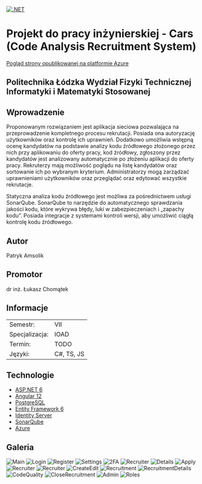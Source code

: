 [![.NET](https://github.com/pamsolik/diploma/actions/workflows/dotnet.yml/badge.svg)](https://github.com/pamsolik/diploma/actions/workflows/dotnet.yml)

# Projekt do pracy inżynierskiej - Cars (Code Analysis Recruitment System)

[Pogląd strony opublikowanej na platformie Azure](https://pamsolik-cars.azurewebsites.net/)

## Politechnika Łódzka Wydział Fizyki Technicznej Informatyki i Matematyki Stosowanej

## Wprowadzenie
Proponowanym rozwiązaniem jest aplikacja sieciowa pozwalająca na przeprowadzenie kompletnego procesu rekrutacji. Posiada ona autoryzację użytkowników oraz kontrolę ich uprawnień. Dodatkowo umożliwia wstępną ocenę kandydatów na podstawie analizy kodu źródłowego złożonego przez nich przy aplikowaniu do oferty pracy, kod źródłowy, zgłoszony przez kandydatów jest analizowany automatycznie po złożeniu aplikacji do oferty pracy. Rekruterzy mają możliwość poglądu na listę kandydatów oraz sortowanie ich po wybranym kryterium. Administratorzy mogą zarządzać uprawnieniami użytkowników oraz przeglądać oraz edytować wszystkie rekrutacje.

Statyczna analiza kodu źródłowego jest możliwa za pośrednictwem usługi SonarQube. 
SonarQube to narzędzie do automatycznego sprawdzania jakości kodu, które wykrywa błędy, luki w zabezpieczeniach i „zapachy kodu”. Posiada integracje z systemami kontroli wersji, aby umożliwić ciągłą kontrolę kodu źródłowego. 


## Autor

Patryk Amsolik

## Promotor

dr inż. Łukasz Chomątek

## Informacje


|              |              |
| ------------ | ------------ |
| Semestr: | VII |
| Specjalizacja: | IOAD |
| Termin: | TODO |
| Języki: | C#, TS, JS |

## Technologie


* [ASP.NET 6](https://dotnet.microsoft.com/en-us/apps/aspnet)
* [Angular 12](https://angular.io/)
* [PostgreSQL](https://www.postgresql.org/)
* [Entity Framework 6](https://docs.microsoft.com/en-us/ef/ef6/)
* [Identity Server](https://duendesoftware.com/)
* [SonarQube](https://www.sonarqube.org/)
* [Azure](https://azure.microsoft.com/en-us/)


## Galeria
![Main](./img/Main.jpg)
![Login](./img/Login.jpg)
![Register](./img/Register.jpg)
![Settings](./img/Settings.jpg)
![2FA](./img/2FA.jpg)
![Recruiter](./img/Recruiter.jpg)
![Details](./img/Details.jpg)
![Apply](./img/Apply.jpg)
![Recruiter](./img/Recruiter.jpg)
![Recruiter](./img/Recruiter.jpg)
![CreateEdit](./img/CreateEdit.jpg)
![Recruitment](./img/Recruitment.jpg)
![RecruitmentDetails](./img/RecruitmentDetails.jpg)
![CodeQuality](./img/CodeQuality.jpg)
![CloseRecruitment](./img/CloseRecruitment.jpg)
![Admin](./img/Admin.jpg)
![Roles](./img/Roles.jpg)

